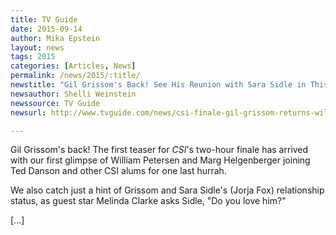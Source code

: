 ```yaml
---
title: TV Guide
date: 2015-09-14
author: Mika Epstein
layout: news
tags: 2015
categories: [Articles, News]
permalink: /news/2015/:title/
newstitle: "Gil Grissom's Back! See His Reunion with Sara Sidle in This 'CSI' Finale Promo"
newsauthor: Shelli Weinstein  
newssource: TV Guide  
newsurl: http://www.tvguide.com/news/csi-finale-gil-grissom-returns-william-petersen/  

---
```


Gil Grissom's back! The first teaser for *CSI*'s two-hour finale has arrived with our first glimpse of William Petersen and Marg Helgenberger joining Ted Danson and other CSI alums for one last hurrah.

We also catch just a hint of Grissom and Sara Sidle's (Jorja Fox) relationship status, as guest star Melinda Clarke asks Sidle, "Do you love him?"

[...]  
